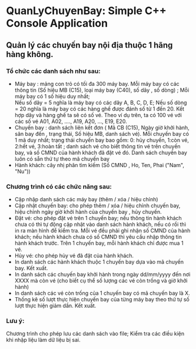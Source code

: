# QuanLyChuyenBay: Simple C++ Console Application

## Quản lý các chuyến bay nội địa thuộc 1 hãng hàng không.

### Tổ chức các danh sách như sau:
- Máy bay : mảng con trỏ có tối đa 300 máy bay. Mỗi máy bay có các thông tin (Số hiệu MB (C15), loại máy bay (C40), số dãy , số dòng) ;  Mỗi máy bay có 1 số hiệu duy nhất;  
  Nếu số dãy = 5 nghĩa là máy bay có các dãy A, B, C, D, E; Nếu số dòng = 20 nghĩa là máy bay có các hàng ghế được đánh số từ 1 đến 20. Kết hợp dãy và hàng ghế ta sẽ có số vé.
Theo ví dụ trên, ta có 100 vé với các số vé A01, A02, ...., A19, A20, …, E19, E20.
- Chuyến bay : danh sách liên kết đơn ( Mã CB (C15),  Ngày giờ khởi hành, sân bay đến , trạng thái, Số hiệu MB, danh sách vé). Mỗi chuyến bay có 1 mã duy nhất; trạng thái chuyến bay bao gồm: 0: hủy chuyến, 1:còn vé, 2:hết vé, 3:hoàn tất ; danh sách vé cho biết thông tin vé trên chuyến bay, và số CMND của hành khách đã đặt vé đó. Danh sách chuyến bay luôn có sẵn thứ tự theo mã chuyến bay
- Hành khách: cây nhị phân tìm kiếm (Số CMND , Ho, Ten,  Phai ("Nam", "Nu"))

### Chương trình có các chức năng sau: 
- Cập nhập danh sách các máy bay (thêm / xóa / hiệu chỉnh)
- Cập nhật chuyến bay: cho phép thêm / xóa / hiệu chỉnh chuyến bay, hiệu chỉnh ngày giờ khởi hành của chuyến bay , hủy chuyến.
- Đặt vé: cho phép đặt vé trên 1 chuyến bay; nếu thông tin hành khách chưa có thì tự động cập nhật vào danh sách hành khách, nếu có rồi thì in ra màn hình để kiểm tra. Mỗi vé đều phải ghi nhận số CMND của hành khách; nếu hành khách chưa có số CMND thì yêu cầu nhập thông tin hành khách trước. Trên 1 chuyến bay, mỗi hành khách chỉ được mua 1 vé.
- Hủy vé: cho phép hủy vé đã đặt của hành khách.
- In danh sách các hành khách thuộc 1 chuyến bay dựa vào mã chuyến bay. Kết xuất.
- In danh sách các chuyến bay khởi hành trong ngày dd/mm/yyyy đến nơi XXXX mà còn vé (cho biết cụ thể số lượng các vé còn trống và giờ khởi hành)
- In danh sách các vé còn trống của 1 chuyến bay có mã chuyến bay là X. 
- Thống kê số lượt thực hiện chuyến bay của từng máy bay theo thứ tự  số lượt thực hiện giảm dần. Kết xuất.

### Lưu ý: 
Chương trình cho phép lưu các danh sách vào file; Kiểm tra các điều kiện khi nhập liệu làm dữ liệu bị sai.
